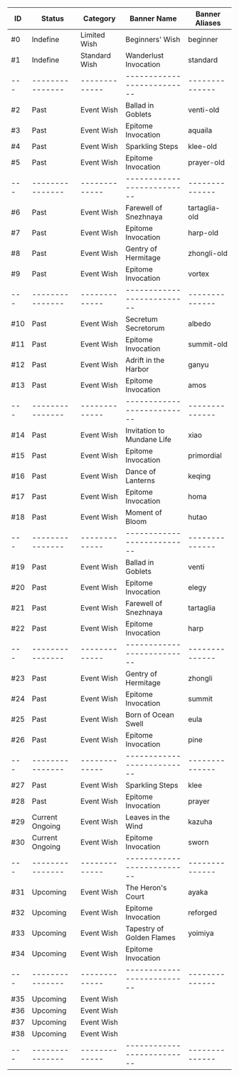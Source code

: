 | ID  | Status          | Category      | Banner Name                | Banner Aliases |
| --- | --------------- | ------------- | -------------------------- | -------------- |
| #0  | Indefine        | Limited Wish  | Beginners' Wish            | beginner       |
| #1  | Indefine        | Standard Wish | Wanderlust Invocation      | standard       |
| --- | --------------- | ------------- | -------------------------- | -------------- |
| #2  | Past            | Event Wish    | Ballad in Goblets          | venti-old      |
| #3  | Past            | Event Wish    | Epitome Invocation         | aquaila        |
| #4  | Past            | Event Wish    | Sparkling Steps            | klee-old       |
| #5  | Past            | Event Wish    | Epitome Invocation         | prayer-old     |
| --- | --------------- | ------------- | -------------------------- | -------------- |
| #6  | Past            | Event Wish    | Farewell of Snezhnaya      | tartaglia-old  |
| #7  | Past            | Event Wish    | Epitome Invocation         | harp-old       |
| #8  | Past            | Event Wish    | Gentry of Hermitage        | zhongli-old    |
| #9  | Past            | Event Wish    | Epitome Invocation         | vortex         |
| --- | --------------- | ------------- | -------------------------- | -------------- |
| #10 | Past            | Event Wish    | Secretum Secretorum        | albedo         |
| #11 | Past            | Event Wish    | Epitome Invocation         | summit-old     |
| #12 | Past            | Event Wish    | Adrift in the Harbor       | ganyu          |
| #13 | Past            | Event Wish    | Epitome Invocation         | amos           |
| --- | --------------- | ------------- | -------------------------- | -------------- |
| #14 | Past            | Event Wish    | Invitation to Mundane Life | xiao           |
| #15 | Past            | Event Wish    | Epitome Invocation         | primordial     |
| #16 | Past            | Event Wish    | Dance of Lanterns          | keqing         |
| #17 | Past            | Event Wish    | Epitome Invocation         | homa           |
| #18 | Past            | Event Wish    | Moment of Bloom            | hutao          |
| --- | --------------- | ------------- | -------------------------- | -------------- |
| #19 | Past            | Event Wish    | Ballad in Goblets          | venti          |
| #20 | Past            | Event Wish    | Epitome Invocation         | elegy          |
| #21 | Past            | Event Wish    | Farewell of Snezhnaya      | tartaglia      |
| #22 | Past            | Event Wish    | Epitome Invocation         | harp           |
| --- | --------------- | ------------- | -------------------------- | -------------- |
| #23 | Past            | Event Wish    | Gentry of Hermitage        | zhongli        |
| #24 | Past            | Event Wish    | Epitome Invocation         | summit         |
| #25 | Past            | Event Wish    | Born of Ocean Swell        | eula           |
| #26 | Past            | Event Wish    | Epitome Invocation         | pine           |
| --- | --------------- | ------------- | -------------------------- | -------------- |
| #27 | Past            | Event Wish    | Sparkling Steps            | klee           |
| #28 | Past            | Event Wish    | Epitome Invocation         | prayer         |
| #29 | Current Ongoing | Event Wish    | Leaves in the Wind         | kazuha         |
| #30 | Current Ongoing | Event Wish    | Epitome Invocation         | sworn          |
| --- | --------------- | ------------- | -------------------------- | -------------- |
| #31 | Upcoming        | Event Wish    | The Heron's Court          | ayaka          |
| #32 | Upcoming        | Event Wish    | Epitome Invocation         | reforged       |
| #33 | Upcoming        | Event Wish    | Tapestry of Golden Flames  | yoimiya        |
| #34 | Upcoming        | Event Wish    | Epitome Invocation         |                |
| --- | --------------- | ------------- | -------------------------- | -------------- |
| #35 | Upcoming        | Event Wish    |                            |                |
| #36 | Upcoming        | Event Wish    |                            |                |
| #37 | Upcoming        | Event Wish    |                            |                |
| #38 | Upcoming        | Event Wish    |                            |                |
| --- | --------------- | ------------- | -------------------------- | -------------- |
